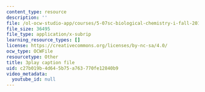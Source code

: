 ```yaml
---
content_type: resource
description: ''
file: /ol-ocw-studio-app/courses/5-07sc-biological-chemistry-i-fall-2013/c27b019b4d645b75a763770fe12840b9_ojvz7pVVZ-o.vtt
file_size: 36495
file_type: application/x-subrip
learning_resource_types: []
license: https://creativecommons.org/licenses/by-nc-sa/4.0/
ocw_type: OCWFile
resourcetype: Other
title: 3play caption file
uid: c27b019b-4d64-5b75-a763-770fe12840b9
video_metadata:
  youtube_id: null
---
```

